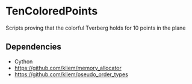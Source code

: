 # TenColoredPoints
Scripts proving that the colorful Tverberg holds for 10 points in the plane

## Dependencies

- Cython
- https://github.com/kliem/memory_allocator
- https://github.com/kliem/pseudo_order_types
